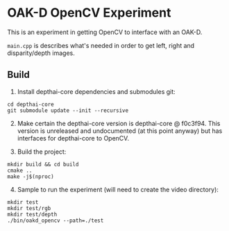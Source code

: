 # OAK-D OpenCV Experiment

This is an experiment in getting OpenCV to interface with an OAK-D.  

`main.cpp` is describes what's needed in order to get left, right and disparity/depth images.

## Build

1. Install depthai-core dependencies and submodules git:

```#!/bin/bash
cd depthai-core
git submodule update --init --recursive
```

2. Make certain the depthai-core version is depthai-core @ f0c3f94.  This version is unreleased and undocumented (at this point anyway) but has interfaces for depthai-core to OpenCV.

3. Build the project:

```#!/bin/bash
mkdir build && cd build
cmake ..
make -j$(nproc)
```

4. Sample to run the experiment (will need to create the video directory):

```#!/bin/bash
mkdir test
mkdir test/rgb
mkdir test/depth
./bin/oakd_opencv --path=./test
```
